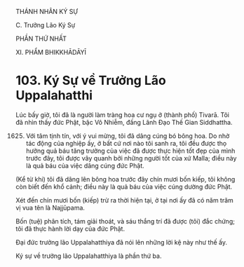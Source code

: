 THÁNH NHÂN KÝ SỰ

C. Trưởng Lão Ký Sự

PHẦN THỨ NHẤT

XI. PHẨM BHIKKHĀDĀYĪ

# 103. Ký Sự về Trưởng Lão Uppalahatthi

Lúc bấy giờ, tôi đã là người làm tràng hoa cư ngụ ở (thành phố) Tivarā. Tôi đã nhìn thấy đức Phật, bậc Vô Nhiễm, đấng Lãnh Đạo Thế Gian Siddhattha.

1625. Với tâm tịnh tín, với ý vui mừng, tôi đã dâng cúng bó bông hoa. Do nhờ tác động của nghiệp ấy, ở bất cứ nơi nào tôi sanh ra, tôi đều được thọ hưởng quả báu tăng trưởng của việc đã được thực hiện tốt đẹp của mình trước đây, tôi được vây quanh bởi những người tốt của xứ Malla; điều này là quả báu của việc dâng cúng đức Phật.

(Kể từ khi) tôi đã dâng lên bông hoa trước đây chín mươi bốn kiếp, tôi không còn biết đến khổ cảnh; điều này là quả báu của việc cúng dường đức Phật.

Xét đến chín mươi bốn (kiếp) trừ ra thời hiện tại, ở tại nơi ấy đã có năm trăm vị vua tên là Najjūpama.

Bốn (tuệ) phân tích, tám giải thoát, và sáu thắng trí đã được (tôi) đắc chứng; tôi đã thực hành lời dạy của đức Phật.

Đại đức trưởng lão Uppalahatthiya đã nói lên những lời kệ này như thế ấy.

Ký sự về trưởng lão Uppalahatthiya là phần thứ ba.
